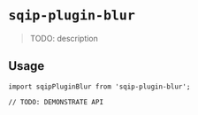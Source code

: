 # `sqip-plugin-blur`

> TODO: description

## Usage

```
import sqipPluginBlur from 'sqip-plugin-blur';

// TODO: DEMONSTRATE API
```

